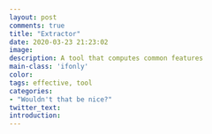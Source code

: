```yaml
---
layout: post
comments: true
title: "Extractor"
date: 2020-03-23 21:23:02
image: 
description: A tool that computes common features
main-class: 'ifonly'
color:
tags: effective, tool
categories:
- "Wouldn't that be nice?"
twitter_text:
introduction: 
---
```


